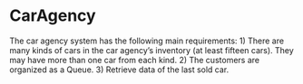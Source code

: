 # CarAgency
The car agency system has the following main requirements: 1) There are many kinds of cars in the car agency’s inventory (at least fifteen cars). They may have more than one car from each kind. 2) The customers are organized as a Queue. 3) Retrieve data of the last sold car.

